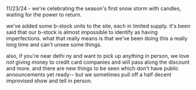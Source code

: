 11/23/24 - we're celebrating the season's first snow storm with candles, waiting for the power to return.

we've added some b-stock units to the site, each in limited supply. it's been said that our b-stock is almost impossible to identify as having imperfections. what that really means is that we've been doing this a really long time and can't unsee some things.

also, if you're near delhi ny and want to pick up anything in person, we love _not_ giving money to credit card companies and will pass along the discount and more. and there are new things to be seen which don't have public announcements yet ready-- but we sometimes pull off a half decent improvised show and tell in person.
